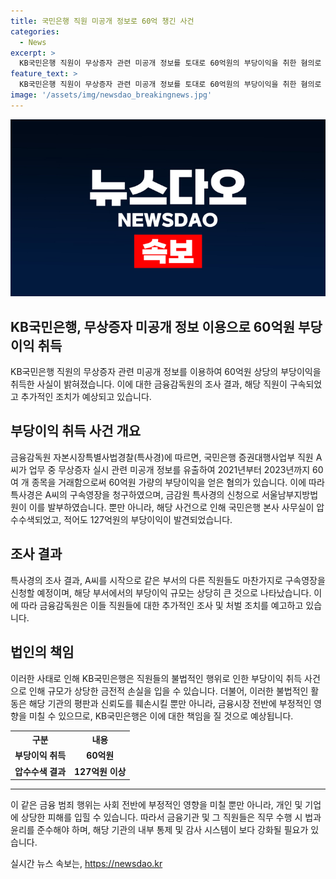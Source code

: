 ```yaml
---
title: 국민은행 직원 미공개 정보로 60억 챙긴 사건
categories:
  - News
excerpt: >
  KB국민은행 직원이 무상증자 관련 미공개 정보를 토대로 60억원의 부당이익을 취한 혐의로 구속됐다. 이에 이어 특사경은 다른 직원들에 대해서도 구속영장을 신청할 예정이라고 전했다. 특사경이 압수수색 결과, 챙긴 부당이득의 규모는 127억원인 것으로 파악돼 놀라운 사건으로 떠오르고 있다.
feature_text: >
  KB국민은행 직원이 무상증자 관련 미공개 정보를 토대로 60억원의 부당이익을 취한 혐의로 구속됐다. 이에 이어 특사경은 다른 직원들에 대해서도 구속영장을 신청할 예정이라고 전했다. 특사경이 압수수색 결과, 챙긴 부당이득의 규모는 127억원인 것으로 파악돼 놀라운 사건으로 떠오르고 있다.
image: '/assets/img/newsdao_breakingnews.jpg'
---
```


<p><img src="/assets/img/newsdao_breakingnews.jpg" alt="pcversion 속보" /></p>

<h2>KB국민은행, 무상증자 미공개 정보 이용으로 60억원 부당이익 취득</h2>

<p data-ke-size="size16">KB국민은행 직원의 무상증자 관련 미공개 정보를 이용하여 60억원 상당의 부당이익을 취득한 사실이 밝혀졌습니다. 이에 대한 금융감독원의 조사 결과, 해당 직원이 구속되었고 추가적인 조치가 예상되고 있습니다.</p>

<h2 data-ke-size="size26">부당이익 취득 사건 개요</h2>

<p data-ke-size="size16">금융감독원 자본시장특별사법경찰(특사경)에 따르면, 국민은행 증권대행사업부 직원 A씨가 업무 중 무상증자 실시 관련 미공개 정보를 유출하여 2021년부터 2023년까지 60여 개 종목을 거래함으로써 60억원 가량의 부당이익을 얻은 혐의가 있습니다. 이에 따라 특사경은 A씨의 구속영장을 청구하였으며, 금감원 특사경의 신청으로 서울남부지방법원이 이를 발부하였습니다. 뿐만 아니라, 해당 사건으로 인해 국민은행 본사 사무실이 압수수색되었고, 적어도 127억원의 부당이익이 발견되었습니다.</p>

<h2 data-ke-size="size26">조사 결과</h2>

<p data-ke-size="size16">특사경의 조사 결과, A씨를 시작으로 같은 부서의 다른 직원들도 마찬가지로 구속영장을 신청할 예정이며, 해당 부서에서의 부당이익 규모는 상당히 큰 것으로 나타났습니다. 이에 따라 금융감독원은 이들 직원들에 대한 추가적인 조사 및 처벌 조치를 예고하고 있습니다.</p>

<h2 data-ke-size="size26">법인의 책임</h2>

<p data-ke-size="size16">이러한 사태로 인해 KB국민은행은 직원들의 불법적인 행위로 인한 부당이익 취득 사건으로 인해 규모가 상당한 금전적 손실을 입을 수 있습니다. 더불어, 이러한 불법적인 활동은 해당 기관의 평판과 신뢰도를 훼손시킬 뿐만 아니라, 금융시장 전반에 부정적인 영향을 미칠 수 있으므로, KB국민은행은 이에 대한 책임을 질 것으로 예상됩니다.</p>

<table>
  <tr>
    <th>구분</th>
    <th>내용</th>
  </tr>
  <tr>
    <td style="text-align: center; height: 17px;"><b>부당이익 취득</b></td>
    <td style="text-align: center; height: 17px;"><b>60억원</b></td>
  </tr>
  <tr>
    <td style="text-align: center; height: 17px;"><b>압수수색 결과</b></td>
    <td style="text-align: center; height: 17px;"><b>127억원 이상</b></td>
  </tr>
</table>

<hr>

<p data-ke-size="size16">이 같은 금융 범죄 행위는 사회 전반에 부정적인 영향을 미칠 뿐만 아니라, 개인 및 기업에 상당한 피해를 입힐 수 있습니다. 따라서 금융기관 및 그 직원들은 직무 수행 시 법과 윤리를 준수해야 하며, 해당 기관의 내부 통제 및 감사 시스템이 보다 강화될 필요가 있습니다.</p>
실시간 뉴스 속보는, <a href="https://newsdao.kr" rel="dofollow">https://newsdao.kr</a>


